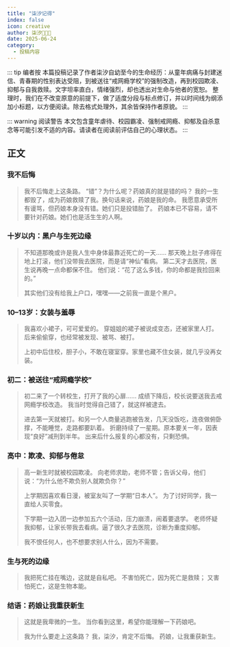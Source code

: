 ```yaml
---
title: "柒汐记得"
index: false
icon: creative
author: 柒汐🍥🏳️‍⚧
date: 2025-06-24
category:
  - 投稿内容
---
```


::: tip 编者按
本篇投稿记录了作者柒汐自幼至今的生命经历：从童年病痛与封建迷信、青春期的性别表达受阻，到被送往“戒网瘾学校”的强制改造，再到校园欺凌、抑郁与自我救赎。文字坦率直白，情绪强烈，却也透出对生命与他者的宽恕。
整理时，我们在不改变原意的前提下，做了适度分段与标点修订，并以时间线为纲添加小标题，以方便阅读。除去格式处理外，其余皆保持作者原貌。
:::

::: warning 阅读警告
本文包含童年虐待、校园霸凌、强制戒网瘾、抑郁及自杀意念等可能引发不适的内容。请读者在阅读前评估自己的心理状态。
:::

## 正文

### 我不后悔

> 我不后悔走上这条路。
> “错”？为什么呢？药娘真的就是错的吗？
> 我的一生都毁了，成为药娘救赎了我。换句话来说，药娘是我的命。
> 我愿意承受所有谩骂，但药娘本身没有错。她们只是投错胎了。
> 药娘本已不容易，请不要针对药娘。她们也是活生生的人啊。

### 十岁以内：黑户与生死边缘

> 不知道那晚或许是我人生中身体最靠近死亡的一天……
> 那天晚上肚子疼得在地上打滚，他们没带我去医院，而是请“神仙”看病。
> 第二天才去医院，医生说再晚一点命都保不住。
> 他们说：“花了这么多钱，你的命都是我捡回来的。”
>
> 其实他们没有给我上户口，嘿嘿——之前我一直是个黑户。

### 10–13岁：女装与羞辱

> 我喜欢小裙子，可可爱爱的。
> 穿姐姐的裙子被说成变态，还被家里人打。
> 后来偷偷穿，也经常被发现、被骂、被打。
>
> 上初中后住校，胆子小，不敢在寝室穿。家里也藏不住女装，就几乎没再女装。

### 初二：被送往“戒网瘾学校”

> 初二来了一个转校生，打开了我的心扉……
> 成绩下降后，校长说要送我去戒网瘾学校改造。
> 我当时觉得自己错了，就这样被逮去。
>
> 进去第一天就被打。和另一个人商量逃跑被告发，几天没饭吃，连夜做俯卧撑，不能睡觉，走路都要趴着。
> 折磨持续了一星期。原本要关一年，因表现“良好”减刑到半年。
> 出来后什么报复的心都没有，只剩恐惧。

### 高中：欺凌、抑郁与倦怠

> 高一新生时就被校园欺凌。
> 向老师求助，老师不管；告诉父母，他们说：“为什么他不欺负别人就欺负你？”
>
> 上学期因喜欢看日漫，被室友叫了一学期“日本人”。
> 为了讨好同学，我一直给人买零食。
>
> 下学期一边入团一边参加五六个活动，压力崩溃，闹着要退学。
> 老师怀疑我抑郁，让家长带我去看病。逼了很久才去医院，诊断为重度抑郁。
>
> 我不恨任何人，也不想要求别人什么，因为不需要。

### 生与死的边缘

> 我把死亡挂在嘴边，这就是自私吧。
> 不害怕死亡，因为死亡是救赎；
> 又害怕死亡，这是生物本能。

### 结语：药娘让我重获新生

> 这就是我卑微的一生。
> 当你看到这里，希望你能理解一下药娘吧。
>
> 我为什么要走上这条路？
> 我，柒汐，肯定不后悔。
> 药娘，让我重获新生。
